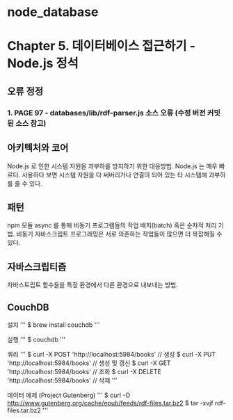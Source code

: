 # node_database
Chapter 5. 데이터베이스 접근하기 - Node.js 정석 
============

## 오류 정정
### 1. PAGE 97 - databases/lib/rdf-parser.js 소스 오류 (수정 버전 커밋된 소스 참고)

## 아키텍처와 코어
 Node.js 로 인한 시스템 자원을 과부하를 방지하기 위한 대응방법.
 Node.js 는 매우 빠르다. 사용하다 보면 시스템 자원을 다 써버리거나 연결이 되어 있는 타 시스템에 과부하를 줄 수 있다.

## 패턴
 npm 모듈 async 를 통해 비동기 프로그램들의 작업 배치(batch) 혹은 순차적 처리 기법.
 비동기 자바스크립트 프로그래밍은 서로 의존하는 작업들이 많으면 더 복잡해질 수 있다.

## 자바스크립티즘
 자바스트립트 함수들을 특정 환경에서 다른 환경으로 내보내는 방법.

## CouchDB
설치
'''
$ brew install couchdb
'''

실행 
'''
$ couchdb
'''

쿼리
'''
$ curl -X POST 'http://localhost:5984/books' // 생성
$ curl -X PUT 'http://localhost:5984/books' // 생성 및 갱신
$ curl -X GET 'http://localhost:5984/books' // 조회
$ curl -X DELETE 'http://localhost:5984/books' // 삭제
'''

데이터 예제 (Project Gutenberg)
'''
$ curl -O http://www.gutenberg.org/cache/epub/feeds/rdf-files.tar.bz2
$ tar -xvjf rdf-files.tar.bz2
'''